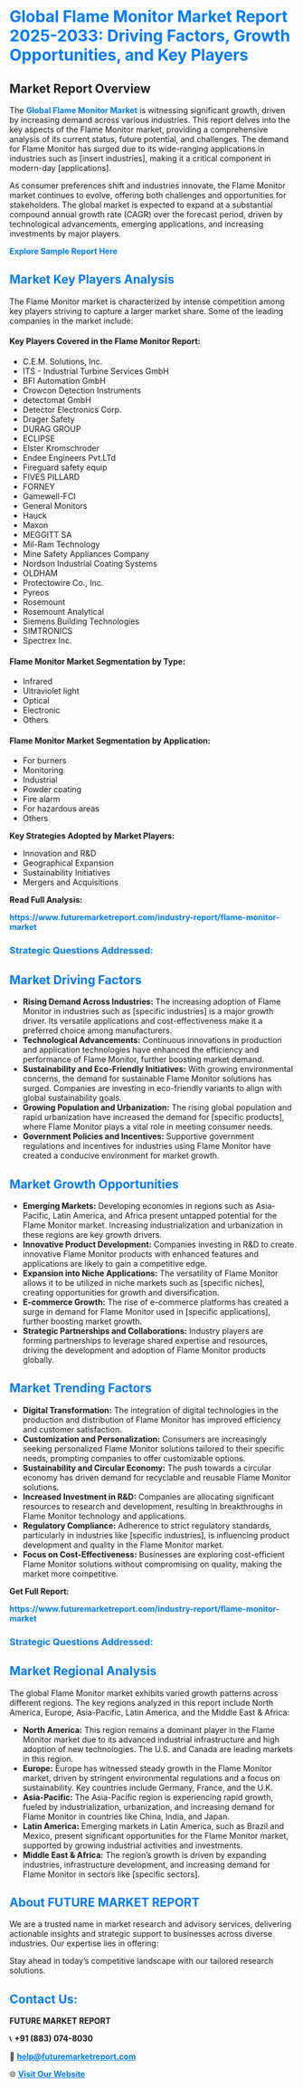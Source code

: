 <h1 style="color: #007BFF;">Global Flame Monitor Market Report 2025-2033: Driving Factors, Growth Opportunities, and Key Players</h1>

<section id="overview">
<h2>Market Report Overview</h2>
<p>The <a href="https://www.futuremarketreport.com/industry-report/flame-monitor-market" style="color: #007BFF; text-decoration: none;"><strong>Global Flame Monitor Market</strong></a> is witnessing significant growth, driven by increasing demand across various industries. This report delves into the key aspects of the Flame Monitor market, providing a comprehensive analysis of its current status, future potential, and challenges. The demand for Flame Monitor has surged due to its wide-ranging applications in industries such as [insert industries], making it a critical component in modern-day [applications].</p>
<p>As consumer preferences shift and industries innovate, the Flame Monitor market continues to evolve, offering both challenges and opportunities for stakeholders. The global market is expected to expand at a substantial compound annual growth rate (CAGR) over the forecast period, driven by technological advancements, emerging applications, and increasing investments by major players.</p>
</section>

<section id="overview">
<p><a href="https://www.futuremarketreport.com/request-sample/reportId=52901" style="color: #007BFF; text-decoration: none;"><strong>Explore Sample Report Here</strong></a></p>
</section>

<section id="key-players">
<h2 style="color: #007BFF;">Market Key Players Analysis</h2>
<p>The Flame Monitor market is characterized by intense competition among key players striving to capture a larger market share. Some of the leading companies in the market include:</p>
<h4>Key Players Covered in the Flame Monitor Report:</h4>
<ul><li>C.E.M. Solutions, Inc.</li><li>ITS - Industrial Turbine Services GmbH</li><li>BFI Automation GmbH</li><li>Crowcon Detection Instruments</li><li>detectomat GmbH</li><li>Detector Electronics Corp.</li><li>Drager Safety</li><li>DURAG GROUP</li><li>ECLIPSE</li><li>Elster Kromschroder</li><li>Endee Engineers Pvt.LTd</li><li>Fireguard safety equip</li><li>FIVES PILLARD</li><li>FORNEY</li><li>Gamewell-FCI</li><li>General Monitors</li><li>Hauck</li><li>Maxon</li><li>MEGGITT SA</li><li>Mil-Ram Technology</li><li>Mine Safety Appliances Company</li><li>Nordson Industrial Coating Systems</li><li>OLDHAM</li><li>Protectowire Co., Inc.</li><li>Pyreos</li><li>Rosemount</li><li>Rosemount Analytical</li><li>Siemens Building Technologies</li><li>SIMTRONICS</li><li>Spectrex Inc.</li></ul>
<h4>Flame Monitor Market Segmentation by Type:</h4>
<ul><li>Infrared</li><li>Ultraviolet light</li><li>Optical</li><li>Electronic</li><li>Others</li></ul>

<h4>Flame Monitor Market Segmentation by Application:</h4>
<ul><li>For burners</li><li>Monitoring</li><li>Industrial</li><li>Powder coating</li><li>Fire alarm</li><li>For hazardous areas</li><li>Others</li></ul>
<p><strong>Key Strategies Adopted by Market Players:</strong></p>
<ul>
<li>Innovation and R&D</li>
<li>Geographical Expansion</li>
<li>Sustainability Initiatives</li>
<li>Mergers and Acquisitions</li>
</ul>
</section>

<section>
<p><strong>Read Full Analysis: </strong></p><a href="https://www.futuremarketreport.com/industry-report/flame-monitor-market" style="color: #007BFF; text-decoration: none;"><strong>https://www.futuremarketreport.com/industry-report/flame-monitor-market</strong></a>
<h3 style="color: #007BFF;">Strategic Questions Addressed:</h3>
</section>

<section id="driving-factors">
<h2 style="color: #007BFF;">Market Driving Factors</h2>
<ul>
<li><strong>Rising Demand Across Industries:</strong> The increasing adoption of Flame Monitor in industries such as [specific industries] is a major growth driver. Its versatile applications and cost-effectiveness make it a preferred choice among manufacturers.</li>
<li><strong>Technological Advancements:</strong> Continuous innovations in production and application technologies have enhanced the efficiency and performance of Flame Monitor, further boosting market demand.</li>
<li><strong>Sustainability and Eco-Friendly Initiatives:</strong> With growing environmental concerns, the demand for sustainable Flame Monitor solutions has surged. Companies are investing in eco-friendly variants to align with global sustainability goals.</li>
<li><strong>Growing Population and Urbanization:</strong> The rising global population and rapid urbanization have increased the demand for [specific products], where Flame Monitor plays a vital role in meeting consumer needs.</li>
<li><strong>Government Policies and Incentives:</strong> Supportive government regulations and incentives for industries using Flame Monitor have created a conducive environment for market growth.</li>
</ul>
</section>

<section id="growth-opportunities">
<h2 style="color: #007BFF;">Market Growth Opportunities</h2>
<ul>
<li><strong>Emerging Markets:</strong> Developing economies in regions such as Asia-Pacific, Latin America, and Africa present untapped potential for the Flame Monitor market. Increasing industrialization and urbanization in these regions are key growth drivers.</li>
<li><strong>Innovative Product Development:</strong> Companies investing in R&D to create innovative Flame Monitor products with enhanced features and applications are likely to gain a competitive edge.</li>
<li><strong>Expansion into Niche Applications:</strong> The versatility of Flame Monitor allows it to be utilized in niche markets such as [specific niches], creating opportunities for growth and diversification.</li>
<li><strong>E-commerce Growth:</strong> The rise of e-commerce platforms has created a surge in demand for Flame Monitor used in [specific applications], further boosting market growth.</li>
<li><strong>Strategic Partnerships and Collaborations:</strong> Industry players are forming partnerships to leverage shared expertise and resources, driving the development and adoption of Flame Monitor products globally.</li>
</ul>
</section>

<section id="trending-factors">
<h2 style="color: #007BFF;">Market Trending Factors</h2>
<ul>
<li><strong>Digital Transformation:</strong> The integration of digital technologies in the production and distribution of Flame Monitor has improved efficiency and customer satisfaction.</li>
<li><strong>Customization and Personalization:</strong> Consumers are increasingly seeking personalized Flame Monitor solutions tailored to their specific needs, prompting companies to offer customizable options.</li>
<li><strong>Sustainability and Circular Economy:</strong> The push towards a circular economy has driven demand for recyclable and reusable Flame Monitor solutions.</li>
<li><strong>Increased Investment in R&D:</strong> Companies are allocating significant resources to research and development, resulting in breakthroughs in Flame Monitor technology and applications.</li>
<li><strong>Regulatory Compliance:</strong> Adherence to strict regulatory standards, particularly in industries like [specific industries], is influencing product development and quality in the Flame Monitor market.</li>
<li><strong>Focus on Cost-Effectiveness:</strong> Businesses are exploring cost-efficient Flame Monitor solutions without compromising on quality, making the market more competitive.</li>
</ul>
</section>

<section>
<p><strong>Get Full Report: </strong></p><a href="https://www.futuremarketreport.com/industry-report/flame-monitor-market" style="color: #007BFF; text-decoration: none;"><strong>https://www.futuremarketreport.com/industry-report/flame-monitor-market</strong></a>
<h3 style="color: #007BFF;">Strategic Questions Addressed:</h3>
</section>


<section id="regional-analysis">
<h2 style="color: #007BFF;">Market Regional Analysis</h2>
<p>The global Flame Monitor market exhibits varied growth patterns across different regions. The key regions analyzed in this report include North America, Europe, Asia-Pacific, Latin America, and the Middle East & Africa:</p>
<ul>
<li><strong>North America:</strong> This region remains a dominant player in the Flame Monitor market due to its advanced industrial infrastructure and high adoption of new technologies. The U.S. and Canada are leading markets in this region.</li>
<li><strong>Europe:</strong> Europe has witnessed steady growth in the Flame Monitor market, driven by stringent environmental regulations and a focus on sustainability. Key countries include Germany, France, and the U.K.</li>
<li><strong>Asia-Pacific:</strong> The Asia-Pacific region is experiencing rapid growth, fueled by industrialization, urbanization, and increasing demand for Flame Monitor in countries like China, India, and Japan.</li>
<li><strong>Latin America:</strong> Emerging markets in Latin America, such as Brazil and Mexico, present significant opportunities for the Flame Monitor market, supported by growing industrial activities and investments.</li>
<li><strong>Middle East & Africa:</strong> The region’s growth is driven by expanding industries, infrastructure development, and increasing demand for Flame Monitor in sectors like [specific sectors].</li>
</ul>
</section>

<footer>
<h2 style="color: #007BFF;">About FUTURE MARKET REPORT</h2>
<p>We are a trusted name in market research and advisory services, delivering actionable insights and strategic support to businesses across diverse industries. Our expertise lies in offering:</p>

<p>Stay ahead in today’s competitive landscape with our tailored research solutions.</p>

<h2 style="color: #007BFF;">Contact Us:</h2>
<p><strong>FUTURE MARKET REPORT</strong></p>
<p>📞 <strong>+91 (883) 074-8030</strong></p>
<p>📧 <strong><a href="mailto:help@futuremarketreport.com" style="color: #007BFF;">help@futuremarketreport.com</a></strong></p>
<p>🌐 <strong><a href="https://www.futuremarketreport.com/" style="color: #007BFF;">Visit Our Website</a></strong></p>
</footer>